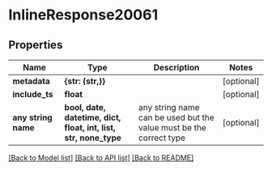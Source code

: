 # InlineResponse20061


## Properties
Name | Type | Description | Notes
------------ | ------------- | ------------- | -------------
**metadata** | **{str: (str,)}** |  | [optional] 
**include_ts** | **float** |  | [optional] 
**any string name** | **bool, date, datetime, dict, float, int, list, str, none_type** | any string name can be used but the value must be the correct type | [optional]

[[Back to Model list]](../README.md#documentation-for-models) [[Back to API list]](../README.md#documentation-for-api-endpoints) [[Back to README]](../README.md)


